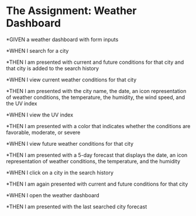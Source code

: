 # The Assignment: Weather Dashboard

*GIVEN a weather dashboard with form inputs

*WHEN I search for a city

*THEN I am presented with current and future conditions for that city and that city is added to the search history

*WHEN I view current weather conditions for that city

*THEN I am presented with the city name, the date, an icon representation of weather conditions, the temperature, the humidity, the wind speed, and the UV index

*WHEN I view the UV index

*THEN I am presented with a color that indicates whether the conditions are favorable, moderate, or severe

*WHEN I view future weather conditions for that city

*THEN I am presented with a 5-day forecast that displays the date, an icon representation of weather conditions, the temperature, and the humidity

*WHEN I click on a city in the search history

*THEN I am again presented with current and future conditions for that city

*WHEN I open the weather dashboard

*THEN I am presented with the last searched city forecast